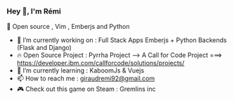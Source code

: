 ### Hey 👋, I'm Rémi

:green_heart: Open source , Vim , Emberjs and Python

- 🔭 I’m currently working on : Full Stack Apps Emberjs + Python Backends (Flask and Django)
- 🔥 Open Source Project : Pyrrha Project --> A Call for Code Project ===> https://developer.ibm.com/callforcode/solutions/projects/
- 🌱 I’m currently learning : KaboomJs & Vuejs
- 📫 How to reach me : giraudremi92@gmail.com
- :video_game: Check out this game on Steam : Gremlins inc
